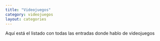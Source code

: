```yaml
---
title: "Videojuegos"
category: videojuegos
layout: categories
---
```

Aquí está el listado con todas las entradas donde hablo de videojuegos